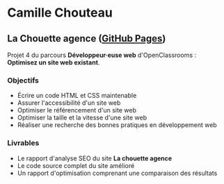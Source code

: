 # Camille Chouteau
## La Chouette agence ([GitHub Pages](https://camillechouteau.github.io/CamilleChouteau_4_17032021/))

Projet 4 du parcours **Développeur·euse web** d'OpenClassrooms : **Optimisez un site web existant**.



### Objectifs
- Écrire un code HTML et CSS maintenable
- Assurer l'accessibilité d'un site web
- Optimiser le référencement d'un site web
- Optimiser la taille et la vitesse d'une site web
- Réaliser une recherche des bonnes pratiques en développement web

### Livrables 
- Le rapport d'analyse SEO du site **La chouette agence**
- Le code source complet du site amélioré
- Un rapport d'optimisation comprenant une comparaison des résultats